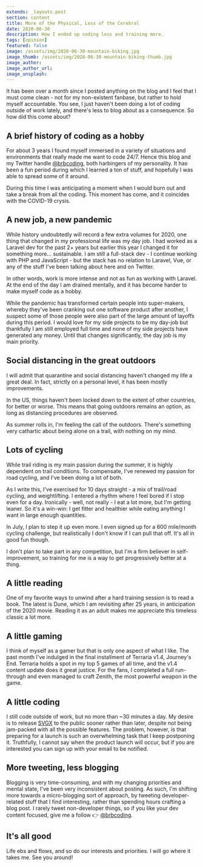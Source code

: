 ```yaml
---
extends: _layouts.post
section: content
title: More of the Physical, Less of the Cerebral
date: 2020-06-30
description: How I ended up coding less and training more.
tags: [opinion]
featured: false
image: /assets/img/2020-06-30-mountain-biking.jpg
image_thumb: /assets/img/2020-06-30-mountain-biking-thumb.jpg
image_author: 
image_author_url: 
image_unsplash: 
---
```


It has been over a month since I posted anything on the blog and I feel that I must come clean - not for my non-existent fanbase, but rather to hold myself accountable. You see, I just haven't been doing a lot of coding outside of work lately, and there's less to blog about as a consequence. So how did this come about?

## A brief history of coding as a hobby

For about 3 years I found myself immersed in a variety of situations and environments that really made me want to code 24/7. Hence this blog and my Twitter handle [@brbcoding](https://twitter.com/brbcoding), both harbingers of my personality. It has been a fun period during which I learned a ton of stuff, and hopefully I was able to spread some of it around.

During this time I was anticipating a moment when I would burn out and take a break from all the coding. This moment has come, and it coincides with the COVID-19 crysis.

## A new job, a new pandemic

While history undoubtedly will record a few extra volumes for 2020, one thing that changed in my professional life was my day job. I had worked as a Laravel dev for the past 2+ years but earlier this year I changed it for something more... sustainable. I am still a full-stack dev - I continue working with PHP and JavaScript - but the stack has no relation to Laravel, Vue, or any of the stuff I've been talking about here and on Twitter.

 In other words, work is more intense and not as fun as working with Laravel. At the end of the day I am drained mentally, and it has become harder to make myself code as a hobby.
 
 While the pandemic has transformed certain people into super-makers, whereby they've been cranking out one software product after another, I suspect some of those people were also part of the large amount of layoffs during this period. I would love for my side projects to be my day-job but thankfully I am still employed full time and none of my side projects have generated any money. Until that changes significantly, the day job is my main priority.
 
 ## Social distancing in the great outdoors
 
 I will admit that quarantine and social distancing haven't changed my life a great deal. In fact, strictly on a personal level, it has been mostly improvements.

In the US, things haven't been locked down to the extent of other countries, for better or worse. This means that going outdoors remains an option, as long as distancing procedures are observed.

As summer rolls in, I'm feeling the call of the outdoors. There's something very cathartic about being alone on a trail, with nothing on my mind.

## Lots of cycling

While trail riding is my main passion during the summer, it is highly dependent on trail conditions. To compensate, I've renewed my passion for road cycling, and I've been doing a lot of both.

As I write this, I've exercised for 10 days straight - a mix of trail/road cycling, and weightlifting. I entered a rhythm where I feel bored if I stop even for a day. Ironically - well, not really - I eat a lot more, but I'm getting leaner. So it's a win-win: I get fitter and healthier while eating anything I want in large enough quantities.

In July, I plan to step it up even more. I even signed up for a 600 mile/month cycling challenge, but realistically I don't know if I can pull that off. It's all in good fun though.

I don't plan to take part in any competition, but I'm a firm believer in self-improvement, so training for me is a way to get progressively better at a thing.

## A little reading

One of my favorite ways to unwind after a hard training session is to read a book. The latest is Dune, which I am revisiting after 25 years, in anticipation of the 2020 movie. Reading it as an adult makes me appreciate this timeless classic a lot more.

## A little gaming

I think of myself as a gamer but that is only one aspect of what I like. The past month I've indulged in the final installment of Terraria v1.4, Journey's End. Terraria holds a spot in my top 5 games of all time, and the v1.4 content update does it great justice. For the fans, I completed a full run-through and even managed to craft Zenith, the most powerful weapon in the game.

## A little coding

I still code outside of work, but no more than ~30 minutes a day. My desire is to release [SVGX](https://svgx.app/) to the public sooner rather than later, despite not being jam-packed with all the possible features. The problem, however, is that preparing for a launch is such an overwhelming task that I keep postponing it. Truthfully, I cannot say when the product launch will occur, but if you are interested you can sign up with your email to be notified.

## More tweeting, less blogging 

Blogging is very time-consuming, and with my changing priorities and mental state, I've been very inconsistent about posting. As such, I'm shifting more towards a micro-blogging sort of approach, by tweeting developer-related stuff that I find interesting, rather than spending hours crafting a blog post. I rarely tweet non-developer things, so if you like your dev content focused, give me a follow 👉 [@brbcoding](https://twitter.com/brbcoding).

## It's all good

Life ebs and flows, and so do our interests and priorities. I will go where it takes me. See you around!
